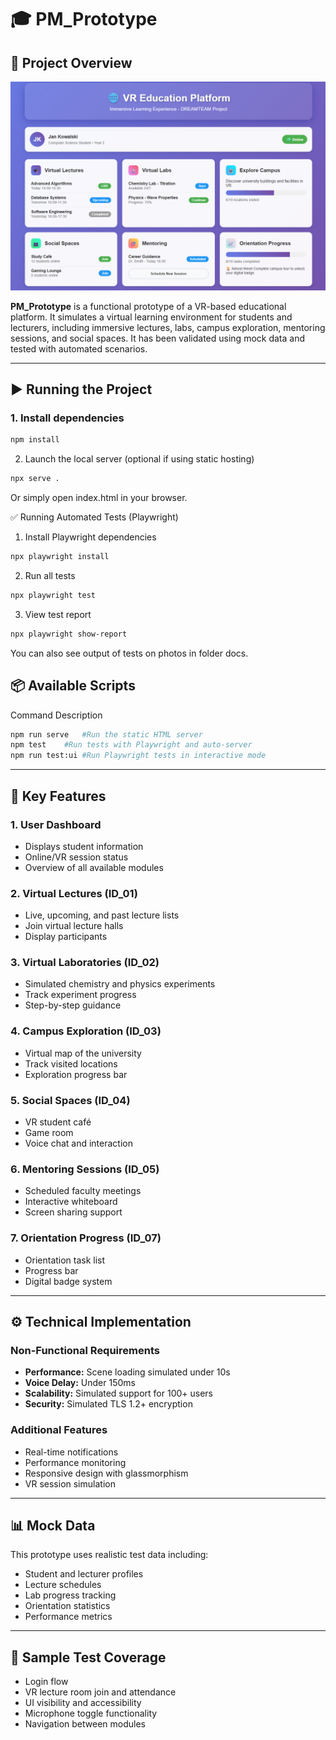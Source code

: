 # 🎓 PM_Prototype

## 📌 Project Overview

![alt text](prototypePhoto.png)

**PM_Prototype** is a functional prototype of a VR-based educational platform. It simulates a virtual learning environment for students and lecturers, including immersive lectures, labs, campus exploration, mentoring sessions, and social spaces. It has been validated using mock data and tested with automated scenarios.

---

## ▶️ Running the Project

### 1. Install dependencies

```bash
npm install
```

2. Launch the local server (optional if using static hosting)

```bash
npx serve .
```

Or simply open index.html in your browser.

✅ Running Automated Tests (Playwright)

1. Install Playwright dependencies

```bash
npx playwright install
```

2. Run all tests

```bash
npx playwright test
```

3. View test report

```bash
npx playwright show-report
```

You can also see output of tests on photos in folder docs.

## 📦 Available Scripts

Command Description

```bash
npm run serve	#Run the static HTML server
npm test	#Run tests with Playwright and auto-server
npm run test:ui	#Run Playwright tests in interactive mode
```

---

## 🧩 Key Features

### 1. User Dashboard

-   Displays student information
-   Online/VR session status
-   Overview of all available modules

### 2. Virtual Lectures (ID_01)

-   Live, upcoming, and past lecture lists
-   Join virtual lecture halls
-   Display participants

### 3. Virtual Laboratories (ID_02)

-   Simulated chemistry and physics experiments
-   Track experiment progress
-   Step-by-step guidance

### 4. Campus Exploration (ID_03)

-   Virtual map of the university
-   Track visited locations
-   Exploration progress bar

### 5. Social Spaces (ID_04)

-   VR student café
-   Game room
-   Voice chat and interaction

### 6. Mentoring Sessions (ID_05)

-   Scheduled faculty meetings
-   Interactive whiteboard
-   Screen sharing support

### 7. Orientation Progress (ID_07)

-   Orientation task list
-   Progress bar
-   Digital badge system

---

## ⚙️ Technical Implementation

### Non-Functional Requirements

-   **Performance:** Scene loading simulated under 10s
-   **Voice Delay:** Under 150ms
-   **Scalability:** Simulated support for 100+ users
-   **Security:** Simulated TLS 1.2+ encryption

### Additional Features

-   Real-time notifications
-   Performance monitoring
-   Responsive design with glassmorphism
-   VR session simulation

---

## 📊 Mock Data

This prototype uses realistic test data including:

-   Student and lecturer profiles
-   Lecture schedules
-   Lab progress tracking
-   Orientation statistics
-   Performance metrics

---

## 🧪 Sample Test Coverage

-   Login flow
-   VR lecture room join and attendance
-   UI visibility and accessibility
-   Microphone toggle functionality
-   Navigation between modules
